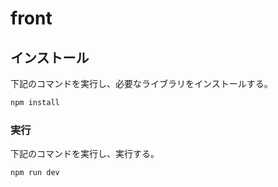 # front

## インストール
下記のコマンドを実行し、必要なライブラリをインストールする。
```sh
npm install
```

### 実行
下記のコマンドを実行し、実行する。
```sh
npm run dev
```